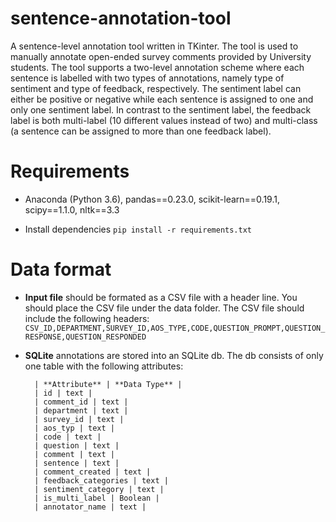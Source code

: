 # sentence-annotation-tool
A sentence-level annotation tool written in TKinter. 
The tool is used to manually annotate open-ended survey comments provided by University students. 
The tool supports a two-level annotation scheme where each sentence is labelled with two types of annotations, namely type of sentiment and type of feedback, respectively. 
The sentiment label can either be positive or negative while each sentence is assigned to one and only one sentiment label. 
In contrast to the sentiment label, the feedback label is both multi-label (10 different values instead of two) 
and multi-class (a sentence can be assigned to more than one feedback label).  

# Requirements
* Anaconda (Python 3.6), pandas==0.23.0, scikit-learn==0.19.1, scipy==1.1.0, nltk==3.3


* Install dependencies `pip install -r requirements.txt`


# Data format 

* **Input file** should be formated as a CSV file with a header line. You should place the CSV file under the data folder. The CSV file should include the following headers:
`CSV_ID,DEPARTMENT,SURVEY_ID,AOS_TYPE,CODE,QUESTION_PROMPT,QUESTION_RESPONSE,QUESTION_RESPONDED`

* **SQLite** annotations are stored into an SQLite db. The db consists of only one table with the following attributes:

        | **Attribute** | **Data Type** |   
        | id | text |
        | comment_id | text |
        | department | text |
        | survey_id | text |
        | aos_typ | text |
        | code | text |
        | question | text |
        | comment | text |
        | sentence | text |
        | comment_created | text |
        | feedback_categories | text |
        | sentiment_category | text |
        | is_multi_label | Boolean |
        | annotator_name | text |
    

 